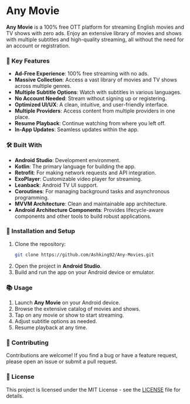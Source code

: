 
# Any Movie

**Any Movie** is a 100% free OTT platform for streaming English movies and TV shows with zero ads. Enjoy an extensive library of movies and shows with multiple subtitles and high-quality streaming, all without the need for an account or registration.

### 📱 Key Features
- **Ad-Free Experience**: 100% free streaming with no ads.
- **Massive Collection**: Access a vast library of movies and TV shows across multiple genres.
- **Multiple Subtitle Options**: Watch with subtitles in various languages.
- **No Account Needed**: Stream without signing up or registering.
- **Optimized UI/UX**: A clean, intuitive, and user-friendly interface.
- **Multiple Providers**: Access content from multiple providers in one place.
- **Resume Playback**: Continue watching from where you left off.
- **In-App Updates**: Seamless updates within the app.

### 🛠️ Built With
- **Android Studio**: Development environment.
- **Kotlin**: The primary language for building the app.
- **Retrofit**: For making network requests and API integration.
- **ExoPlayer**: Customizable video player for streaming.
- **Leanback**: Android TV UI support.
- **Coroutines**: For managing background tasks and asynchronous programming.
- **MVVM Architecture**: Clean and maintainable app architecture.
- **Android Architecture Components**: Provides lifecycle-aware components and other tools to build robust applications.

### 🔧 Installation and Setup
1. Clone the repository:
   ```bash
   git clone https://github.com/Ashking92/Any-Movies.git
   ```
2. Open the project in **Android Studio**.
3. Build and run the app on your Android device or emulator.

### 📚 Usage
1. Launch **Any Movie** on your Android device.
2. Browse the extensive catalog of movies and shows.
3. Tap on any movie or show to start streaming.
4. Adjust subtitle options as needed.
5. Resume playback at any time.

### 🤝 Contributing
Contributions are welcome! If you find a bug or have a feature request, please open an issue or submit a pull request.

### 📜 License
This project is licensed under the MIT License - see the [LICENSE](LICENSE) file for details.
